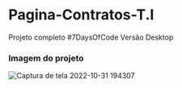 # Pagina-Contratos-T.I
Projeto completo #7DaysOfCode Versão Desktop

<h3> Imagem do projeto </h3>

![Captura de tela 2022-10-31 194307](https://user-images.githubusercontent.com/103973828/199123601-e0890a05-e29a-4d92-98ad-cfce9665a651.png)

